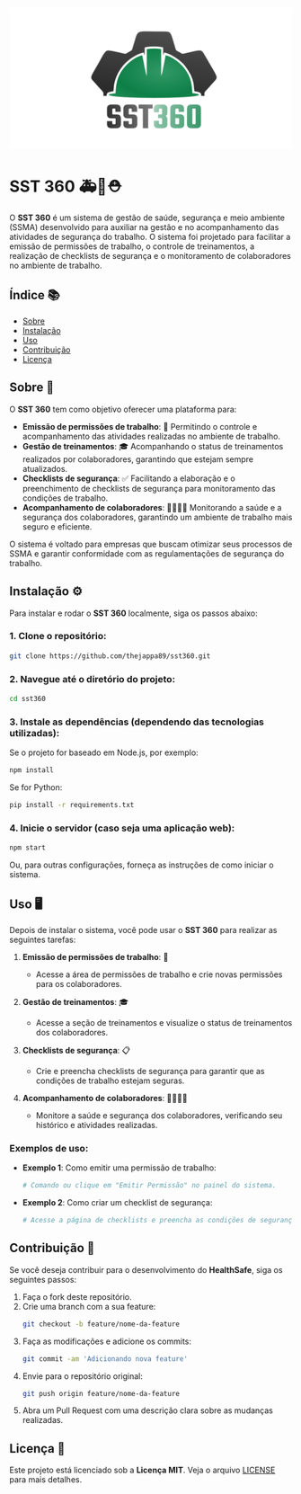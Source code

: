 # ![SST360 Banner](sst360_banner.png)  

# SST 360 🚑💼⛑️

O **SST 360** é um sistema de gestão de saúde, segurança e meio ambiente (SSMA) desenvolvido para auxiliar na gestão e no acompanhamento das atividades de segurança do trabalho. O sistema foi projetado para facilitar a emissão de permissões de trabalho, o controle de treinamentos, a realização de checklists de segurança e o monitoramento de colaboradores no ambiente de trabalho.

## Índice 📚
- [Sobre](#sobre)
- [Instalação](#instalação)
- [Uso](#uso)
- [Contribuição](#contribuição)
- [Licença](#licença)

## Sobre 🧐

O **SST 360** tem como objetivo oferecer uma plataforma para:
- **Emissão de permissões de trabalho**: 🔐 Permitindo o controle e acompanhamento das atividades realizadas no ambiente de trabalho.
- **Gestão de treinamentos**: 🎓 Acompanhando o status de treinamentos realizados por colaboradores, garantindo que estejam sempre atualizados.
- **Checklists de segurança**: ✅ Facilitando a elaboração e o preenchimento de checklists de segurança para monitoramento das condições de trabalho.
- **Acompanhamento de colaboradores**: 👷‍♂️👷‍♀️ Monitorando a saúde e a segurança dos colaboradores, garantindo um ambiente de trabalho mais seguro e eficiente.

O sistema é voltado para empresas que buscam otimizar seus processos de SSMA e garantir conformidade com as regulamentações de segurança do trabalho.

## Instalação ⚙️

Para instalar e rodar o **SST 360** localmente, siga os passos abaixo:

### 1. Clone o repositório:
```bash
git clone https://github.com/thejappa89/sst360.git
```

### 2. Navegue até o diretório do projeto:
```bash
cd sst360
```

### 3. Instale as dependências (dependendo das tecnologias utilizadas):
Se o projeto for baseado em Node.js, por exemplo:
```bash
npm install
```

Se for Python:
```bash
pip install -r requirements.txt
```

### 4. Inicie o servidor (caso seja uma aplicação web):
```bash
npm start
```

Ou, para outras configurações, forneça as instruções de como iniciar o sistema.

## Uso 🖥️

Depois de instalar o sistema, você pode usar o **SST 360** para realizar as seguintes tarefas:

1. **Emissão de permissões de trabalho**: 🔏
   - Acesse a área de permissões de trabalho e crie novas permissões para os colaboradores.
   
2. **Gestão de treinamentos**: 🎓
   - Acesse a seção de treinamentos e visualize o status de treinamentos dos colaboradores.
   
3. **Checklists de segurança**: 📋
   - Crie e preencha checklists de segurança para garantir que as condições de trabalho estejam seguras.

4. **Acompanhamento de colaboradores**: 👷‍♀️👷‍♂️
   - Monitore a saúde e segurança dos colaboradores, verificando seu histórico e atividades realizadas.

### Exemplos de uso:
- **Exemplo 1**: Como emitir uma permissão de trabalho:
   ```bash
   # Comando ou clique em "Emitir Permissão" no painel do sistema.
   ```

- **Exemplo 2**: Como criar um checklist de segurança:
   ```bash
   # Acesse a página de checklists e preencha as condições de segurança conforme necessário.
   ```

## Contribuição 🤝

Se você deseja contribuir para o desenvolvimento do **HealthSafe**, siga os seguintes passos:

1. Faça o fork deste repositório.
2. Crie uma branch com a sua feature:
   ```bash
   git checkout -b feature/nome-da-feature
   ```
3. Faça as modificações e adicione os commits:
   ```bash
   git commit -am 'Adicionando nova feature'
   ```
4. Envie para o repositório original:
   ```bash
   git push origin feature/nome-da-feature
   ```
5. Abra um Pull Request com uma descrição clara sobre as mudanças realizadas.

## Licença 📄

Este projeto está licenciado sob a **Licença MIT**. Veja o arquivo [LICENSE](LICENSE) para mais detalhes.